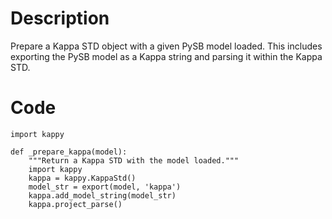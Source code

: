 # Description
Prepare a Kappa STD object with a given PySB model loaded. This includes exporting the PySB model as a Kappa string and parsing it within the Kappa STD.

# Code
```
import kappy

def _prepare_kappa(model):
    """Return a Kappa STD with the model loaded."""
    import kappy
    kappa = kappy.KappaStd()
    model_str = export(model, 'kappa')
    kappa.add_model_string(model_str)
    kappa.project_parse()

```
